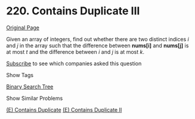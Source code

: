 # 220. Contains Duplicate III

[Original Page](https://leetcode.com/problems/contains-duplicate-iii/)

Given an array of integers, find out whether there are two distinct indices _i_ and _j_ in the array such that the difference between **nums[i]** and **nums[j]** is at most _t_ and the difference between _i_ and _j_ is at most _k_.

<div>

[Subscribe](/subscribe/) to see which companies asked this question

</div>

<div>

<div id="tags" class="btn btn-xs btn-warning">Show Tags</div>

<span class="hidebutton">[Binary Search Tree](/tag/binary-search-tree/)</span></div>

<div>

<div id="similar" class="btn btn-xs btn-warning">Show Similar Problems</div>

<span class="hidebutton">[(E) Contains Duplicate](/problems/contains-duplicate/) [(E) Contains Duplicate II](/problems/contains-duplicate-ii/)</span></div>
